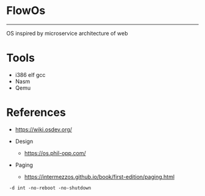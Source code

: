# FlowOs
--------
OS inspired by microservice architecture of web

# Tools

- i386 elf gcc
- Nasm
- Qemu

# References
- https://wiki.osdev.org/

- Design
    - https://os.phil-opp.com/

- Paging
    - https://intermezzos.github.io/book/first-edition/paging.html 

` -d int -no-reboot -no-shutdown`
